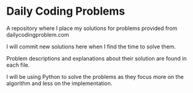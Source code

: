 # Daily Coding Problems

A repository where I place my solutions for problems provided from dailycodingproblem.com

I will commit new solutions here when I find the time to solve them.

Problem descriptions and explanations about their solution are found in each file.

I will be using Python to solve the problems as they focus more on the algorithm and less on the implementation.
